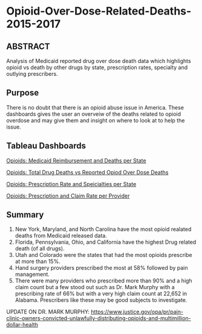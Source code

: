 # Opioid-Over-Dose-Related-Deaths-2015-2017

## ABSTRACT

Analysis of Medicaid reported drug over dose death data which highlights opioid vs death by other drugs by state, prescription rates, specialty and outlying prescribers.

## Purpose

There is no doubt that there is an opioid abuse issue in America. These dashboards gives the user an overveiw of the deaths related to opioid overdose and may give them and insight on where to look at to help the issue. 

## Tableau Dashboards

<a href="https://public.tableau.com/app/profile/kishan.patel2847/viz/OpioidsMedicaidReimbursementandDeathsperState/ODeathsvsMedicaidReimbursements">Opioids: Medicaid Reimbursement and Deaths per State</a>

<a href="https://public.tableau.com/app/profile/kishan.patel2847/viz/OpioidsTotalDrugDeathsvsReportedOpiodOverDoseDeaths/AllDrugODvsOpioidOD">Opioids: Total Drug Deaths vs Reported Opiod Over Dose Deaths</a>

<a href="https://public.tableau.com/app/profile/kishan.patel2847/viz/OpioidsPrescriptionRateandSpeicialtiesperState/OpioidsRx">Opioids: Prescription Rate and Speicialties per State</a>

<a href="https://public.tableau.com/app/profile/kishan.patel2847/viz/OpioidsPrescriptionandClaimRateperProvider/RxbyDoctors">Opioids: Prescription and Claim Rate per Provider</a>

## Summary

1. New York, Maryland, and North Carolina have the most opioid realated deaths from Medicaid released data. 
2. Florida, Pennsylvania, Ohio, and California have the highest Drug related death (of all drugs). 
3. Utah and Colorado were the states that had the most opioids prescribe at more than 15%. 
4. Hand surgery providers prescribed the most at 58% followed by pain management. 
5. There were many providers who prescribed more than 90% and a high claim count but a few stood out such as Dr. Mark Murphy with a prescribing rate of 66% but with a very high claim count at 22,652 in Alabama. Prescribers like these may be good subjects to investigate.  

UPDATE ON DR. MARK MURPHY: https://www.justice.gov/opa/pr/pain-clinic-owners-convicted-unlawfully-distributing-opioids-and-multimillion-dollar-health
